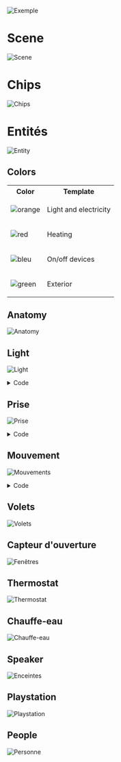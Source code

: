 ![Exemple](https://user-images.githubusercontent.com/12232620/127768814-6bcc83d4-d7e2-4c0c-9e70-fdf90a9a84e4.png)



# Scene
![Scene](https://user-images.githubusercontent.com/12232620/127768397-24ab76fc-b037-4fc5-a2ef-45e96285cd46.gif)


# Chips
![Chips](https://user-images.githubusercontent.com/12232620/127767994-eaa8a87c-8c33-4ec2-8483-4d2189e17dd8.png)


# Entités
![Entity](https://user-images.githubusercontent.com/12232620/127747745-a0850c61-6cc9-4a3c-9745-4af23b0e8da2.png)


## Colors
<table>
<tr>
<th> Color </th>
<th> Template </th>
</tr>
<tr>
<td>

![orange](https://user-images.githubusercontent.com/12232620/127766840-bbf83889-ead8-4aff-996a-1b06631f86d3.png)

</td>

<td>

Light and electricity

</td>
</tr>
<tr>
<td>

![red](https://user-images.githubusercontent.com/12232620/127766837-43eff138-6293-4d38-8b08-b50a1a7e6132.png)

</td>
<td>

Heating

</td>
</tr>
<tr>
<td>

![bleu](https://user-images.githubusercontent.com/12232620/127766838-538459ab-a8e7-448c-8b51-7704d7d8aa00.png)

</td>
<td>
  
On/off devices
  
</td>
</tr>
<tr>
<td>
  
![green](https://user-images.githubusercontent.com/12232620/127766839-35a3ea1b-5f93-400d-8f47-323fd8fba39e.png)
  
</td>
<td>
  
Exterior
  
</td>
</tr>
</table>







## Anatomy
![Anatomy](https://user-images.githubusercontent.com/12232620/127768603-7f658c2e-c2d0-4cf4-92aa-f5e5ed22f5c5.png)


## Light

![Light](https://user-images.githubusercontent.com/12232620/127746352-ec7090e4-7861-4e15-96f9-7199cafb725d.png) 
<details><summary>Code</summary>
<table>
<tr>
<th> Exemple </th>
<th> Template </th>
</tr>
<tr>
<td>

```yaml
- entity: light.hue_light_table
  name: Table
  template: 
    - icon_info_bg
    - light
  type: 'custom:button-card'
```

</td>
<td>

```yaml
- entity: light.hue_light_table
  name: Table
  template: 
    - icon_info_bg
    - light
  type: 'custom:button-card'
```

</td>
</tr>
</table>
</details>

## Prise
![Prise](https://user-images.githubusercontent.com/12232620/127747627-8ea582c4-a371-4e2b-9b4d-c9e2bd7246eb.png)
<details><summary>Code</summary>
<p>
  
```yaml
- entity: light.hue_light_table
  name: Table
  template: 
    - icon_info_bg
    - light
  type: 'custom:button-card'
```
</p>
</details>

## Mouvement
![Mouvements](https://user-images.githubusercontent.com/12232620/127746430-be6cf3ab-cfd4-436c-ab14-a80b2c80303c.png)
<details><summary>Code</summary>
<p>
  
```yaml
- entity: light.hue_light_table
  name: Table
  template: 
    - icon_info_bg
    - light
  type: 'custom:button-card'
```
</p>
</details>


## Volets
![Volets](https://user-images.githubusercontent.com/12232620/127747586-2276befd-3e13-4117-8781-c5957956f08c.png)


## Capteur d'ouverture
![Fenêtres](https://user-images.githubusercontent.com/12232620/127747588-fad35247-1a5d-4aff-843d-e2e09e8f2b91.png)


## Thermostat
![Thermostat](https://user-images.githubusercontent.com/12232620/127747593-82e74a24-f5ce-4580-b444-bf419a65445c.png)

## Chauffe-eau
![Chauffe-eau](https://user-images.githubusercontent.com/12232620/127747601-cbf56d1d-faf1-448b-a2b7-4fbbb8d620f0.png)

## Speaker
![Enceintes](https://user-images.githubusercontent.com/12232620/127747942-9d7ea5c4-269f-493d-b866-277c416f6e1c.png)

## Playstation
![Playstation](https://user-images.githubusercontent.com/12232620/127747943-7ed8a47e-cc39-44e2-b029-1d497d425c13.png)

## People
![Personne](https://user-images.githubusercontent.com/12232620/127747945-77aa5db2-66fc-4995-baa9-6dd4a22e401f.png)

